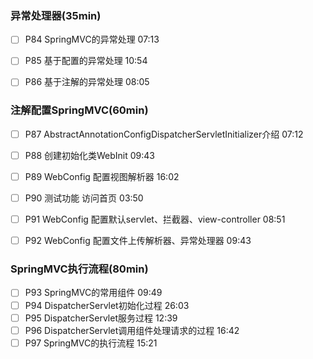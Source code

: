 ### 异常处理器(35min)

- [ ] P84 SpringMVC的异常处理  07:13
- [ ] P85 基于配置的异常处理  10:54
- [ ] P86 基于注解的异常处理  08:05



### 注解配置SpringMVC(60min)

- [ ]  P87 AbstractAnnotationConfigDispatcherServletInitializer介绍  07:12

- [ ] P88 创建初始化类WebInit  09:43
- [ ] P89 WebConfig  配置视图解析器  16:02
- [ ] P90 测试功能  访问首页  03:50
- [ ] P91 WebConfig  配置默认servlet、拦截器、view-controller  08:51
- [ ] P92 WebConfig  配置文件上传解析器、异常处理器  09:43



### SpringMVC执行流程(80min)

- [ ] P93 SpringMVC的常用组件  09:49
- [ ] P94 DispatcherServlet初始化过程  26:03
- [ ] P95 DispatcherServlet服务过程  12:39
- [ ] P96 DispatcherServlet调用组件处理请求的过程  16:42
- [ ] P97 SpringMVC的执行流程  15:21